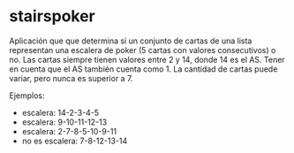 # stairspoker

Aplicación que que determina si un conjunto de cartas de una lista representan una escalera de poker (5 cartas con valores consecutivos) o no. Las cartas siempre tienen valores entre 2 y 14, donde 14 es el AS. Tener en cuenta que el AS también cuenta como 1. La cantidad de cartas puede variar, pero nunca es superior a 7. 

Ejemplos: 

+ escalera: 14-2-3-4-5 
+ escalera: 9-10-11-12-13 
+ escalera: 2-7-8-5-10-9-11 
+ no es escalera: 7-8-12-13-14 
